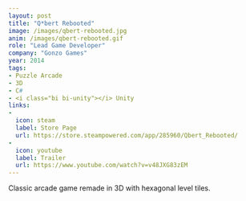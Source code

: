 ```yaml
---
layout: post
title: "Q*bert Rebooted"
image: /images/qbert-rebooted.jpg
anim: /images/qbert-rebooted.gif
role: "Lead Game Developer"
company: "Gonzo Games"
year: 2014
tags:
- Puzzle Arcade
- 3D
- C#
- <i class="bi bi-unity"></i> Unity
links:
-
  icon: steam
  label: Store Page
  url: https://store.steampowered.com/app/285960/Qbert_Rebooted/
-
  icon: youtube
  label: Trailer
  url: https://www.youtube.com/watch?v=v48JXG83zEM
---
```


Classic arcade game remade in 3D with hexagonal level tiles.

<!--more-->